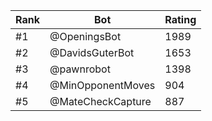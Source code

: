 Rank|Bot|Rating
---|---|---
#1|@OpeningsBot|1989
#2|@DavidsGuterBot|1653
#3|@pawnrobot|1398
#4|@MinOpponentMoves|904
#5|@MateCheckCapture|887
